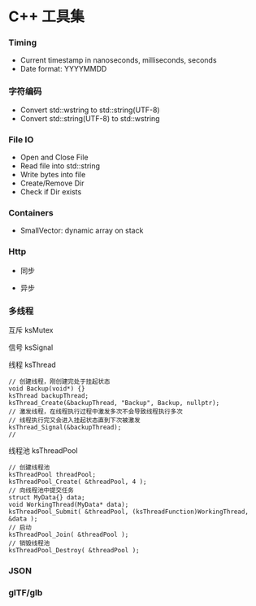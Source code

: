 # C++ 工具集

### Timing

* Current timestamp in nanoseconds, milliseconds, seconds
* Date format: YYYYMMDD

### 字符编码

* Convert std::wstring to std::string(UTF-8)
* Convert std::string(UTF-8) to std::wstring

### File IO

* Open and Close File
* Read file into std::string
* Write bytes into file
* Create/Remove Dir
* Check if Dir exists

### Containers

* SmallVector: dynamic array on stack

### Http

* 同步



* 异步

### 多线程

互斥 ksMutex

信号 ksSignal

线程 ksThread

	// 创建线程，刚创建完处于挂起状态
	void Backup(void*) {}
	ksThread backupThread;
	ksThread_Create(&backupThread, "Backup", Backup, nullptr);
	// 激发线程，在线程执行过程中激发多次不会导致线程执行多次
	// 线程执行完又会进入挂起状态直到下次被激发
	ksThread_Signal(&backupThread);
	// 

线程池 ksThreadPool

	// 创建线程池
	ksThreadPool threadPool;
	ksThreadPool_Create( &threadPool, 4 );
	// 向线程池中提交任务
	struct MyData{} data;
	void WorkingThread(MyData* data);
	ksThreadPool_Submit( &threadPool, (ksThreadFunction)WorkingThread, &data );
	// 启动
	ksThreadPool_Join( &threadPool );
	// 销毁线程池
	ksThreadPool_Destroy( &threadPool );

### JSON

### glTF/glb

